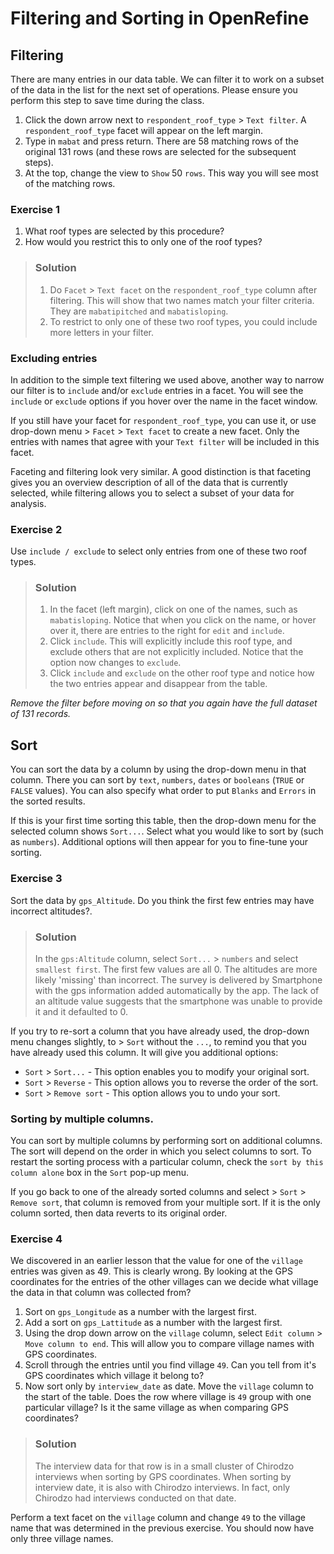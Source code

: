 
# Filtering and Sorting in OpenRefine

## Filtering

There are many entries in our data table. We can filter it to work on a subset of the data in the list for the next set of operations. Please ensure you perform this step to save time during the class.

1. Click the down arrow next to `respondent_roof_type` > `Text filter`. A `respondent_roof_type` facet will appear on the left margin.
2. Type in `mabat` and press return. There are 58 matching rows of the original 131 rows (and these rows are selected for the subsequent steps).
3. At the top, change the view to `Show` 50 `rows`. This way you will see most of the matching rows.

### Exercise 1

1. What roof types are selected by this procedure?  
2. How would you restrict this to only one of the roof types?  

> ### Solution
> 1. Do `Facet` > `Text facet` on the `respondent_roof_type` column after filtering. This will show that two names match your filter criteria. They are `mabatipitched` and `mabatisloping`.   
> 2. To restrict to only one of these two roof types, you could include more letters in your filter.

### Excluding entries

In addition to the simple text filtering we used above, another way to narrow our filter is to `include` and/or `exclude` entries in a facet. You will see the `include` or `exclude` options if you hover over the name in the facet window.

If you still have your facet for `respondent_roof_type`, you can use it, or use drop-down menu > `Facet` > `Text facet` to create a new facet. Only the entries with names that agree with your `Text filter` will be included in this facet.

Faceting and filtering look very similar. A good distinction is that faceting gives you an overview description of all of the data that
is currently selected, while filtering allows you to select a subset of your data for analysis.

### Exercise 2

Use `include / exclude` to select only entries from one of these two roof types.

> ### Solution
> 1. In the facet (left margin), click on one of the names, such as `mabatisloping`. Notice that when you click on the name, or hover
> over it, there are entries to the right for `edit` and `include`.
> 2. Click `include`. This will explicitly include this roof type, and exclude others that are not explicitly included. Notice that the option now changes to `exclude`.
> 3. Click `include` and `exclude` on the other roof type and notice how the two entries appear and disappear from the table.

_Remove the filter before moving on so that you again have the full dataset of 131 records._

## Sort

You can sort the data by a column by using the drop-down menu in that column.
There you can sort by `text`, `numbers`, `dates` or `booleans` (`TRUE` or `FALSE` values). You can also specify what order to put `Blanks` and `Errors` in the sorted results.

If this is your first time sorting this table, then the drop-down menu for the selected column shows `Sort...`. Select what you would like to sort by (such as `numbers`). Additional options will then appear for you to fine-tune your sorting.

### Exercise 3
Sort the data by `gps_Altitude`. Do you think the first few entries may have incorrect altitudes?.

> ### Solution
> In the `gps:Altitude` column, select `Sort...` > `numbers` and select `smallest first`. The first few values are all 0. The altitudes are more likely 'missing' than incorrect. The survey is delivered by Smartphone with the gps information added automatically by the app. The lack of an altitude value suggests that the smartphone was unable to provide it and it defaulted to 0.

If you try to re-sort a column that you have already used, the drop-down menu changes slightly, to > `Sort` without the `...`, to remind you that you have already used this column. It will give you additional options:

* `Sort` > `Sort...` - This option enables you to modify your original sort.
* `Sort` > `Reverse` - This option allows you to reverse the order of the sort.
* `Sort` > `Remove sort` - This option allows you to undo your sort.

### Sorting by multiple columns.

You can sort by multiple columns by performing sort on additional columns. The sort will depend on the order in which you select columns to sort. To restart the sorting process with a particular column, check the `sort by this column alone` box in the `Sort` pop-up menu.

If you go back to one of the already sorted columns and select > `Sort` > `Remove sort`, that column is removed from your multiple sort. If it is the only column sorted, then data reverts to its original order.

### Exercise 4
We discovered in an earlier lesson that the value for one of the `village` entries was given as 49. This is clearly wrong. By looking at the GPS coordinates for the entries of the other villages can we decide what village the data in that column was collected from?   
1. Sort on `gps_Longitude` as a number with the largest first.   
2. Add a sort on `gps_Lattitude` as a number with the largest first. 
3. Using the drop down arrow on the `village` column, select `Edit column` > `Move column to end`. This will allow you to compare village names with GPS coordinates. 
4. Scroll through the entries until you find village `49`. Can you tell from it's GPS coordinates which village it belong to?
5. Now sort only by `interview_date` as date. Move the `village` column to the start of the table. Does the row where village is `49` group with one particular village? Is it the same village as when comparing GPS coordinates?

> ### Solution
> The interview data for that row is in a small cluster of Chirodzo interviews when sorting by GPS coordinates. When sorting by interview date, it is also with Chirodzo interviews. In fact, only Chirodzo had interviews conducted on that date. 

Perform a text facet on the `village` column and change `49` to the village name that was determined in the previous exercise. You should now have only three village names.
